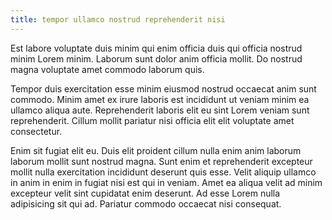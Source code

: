 ```yaml
---
title: tempor ullamco nostrud reprehenderit nisi
---
```


Est labore voluptate duis minim qui enim officia duis qui officia nostrud minim Lorem minim. Laborum sunt dolor anim officia mollit. Do nostrud magna voluptate amet commodo laborum quis.

Tempor duis exercitation esse minim eiusmod nostrud occaecat anim sunt commodo. Minim amet ex irure laboris est incididunt ut veniam minim ea ullamco aliqua aute. Reprehenderit laboris elit eu sint Lorem veniam sunt reprehenderit. Cillum mollit pariatur nisi officia elit elit voluptate amet consectetur.

Enim sit fugiat elit eu. Duis elit proident cillum nulla enim anim laborum laborum mollit sunt nostrud magna. Sunt enim et reprehenderit excepteur mollit nulla exercitation incididunt deserunt quis esse. Velit aliquip ullamco in anim in enim in fugiat nisi est qui in veniam. Amet ea aliqua velit ad minim excepteur velit sint cupidatat enim deserunt. Ad esse Lorem nulla adipisicing sit qui ad. Pariatur commodo occaecat nisi consequat.